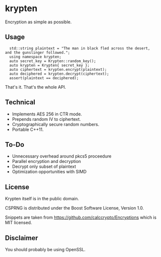 # krypten
Encryption as simple as possible.

## Usage

      std::string plaintext = "The man in black fled across the desert, and the gunslinger followed.";
      using namespace krypten;
      auto secret_key = Krypten::random_key();
      auto krypten = Krypten{ secret_key };
      auto ciphertext = krypten.encrypt(plaintext);
      auto deciphered = krypten.decrypt(ciphertext);
      assert(plaintext == deciphered);
      
That's it. That's the whole API. 

## Technical

* Implements AES 256 in CTR mode. 
* Prepends random IV to ciphertext. 
* Cryptographically secure random numbers. 
* Portable C++11.

## To-Do

* Unnecessary overhead around pkcs5 proceedure
* Parallel encryption and decryption
* Decrypt only subset of plaintext
* Optimization opportunities with SIMD

## License

Krypten itself is in the public domain. 

CSPRNG is distributed under the Boost Software License, Version 1.0.

Snippets are taken from https://github.com/calccrypto/Encryptions which is MIT licensed. 

## Disclaimer

You should probably be using OpenSSL.
